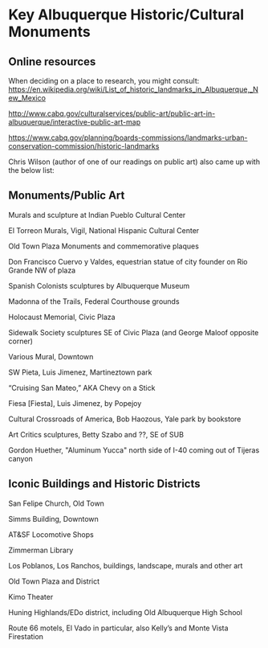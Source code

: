 ---
---

# Key Albuquerque Historic/Cultural Monuments

## Online resources

When deciding on a place to research, you might consult:
<https://en.wikipedia.org/wiki/List_of_historic_landmarks_in_Albuquerque,_New_Mexico>

<http://www.cabq.gov/culturalservices/public-art/public-art-in-albuquerque/interactive-public-art-map>

<https://www.cabq.gov/planning/boards-commissions/landmarks-urban-conservation-commission/historic-landmarks>

Chris Wilson (author of one of our readings on public art) also came up with the below list:

## Monuments/Public Art

Murals and sculpture at Indian Pueblo Cultural Center

El Torreon Murals, Vigil, National Hispanic Cultural Center

Old Town Plaza Monuments and commemorative plaques

Don Francisco Cuervo y Valdes, equestrian statue of city founder on Rio Grande NW of plaza

Spanish Colonists sculptures by Albuquerque Museum

Madonna of the Trails, Federal Courthouse grounds

Holocaust Memorial, Civic Plaza

Sidewalk Society sculptures SE of  Civic Plaza (and George Maloof opposite corner)

Various Mural, Downtown

SW Pieta, Luis Jimenez, Martineztown park

“Cruising San Mateo,” AKA Chevy on a Stick

Fiesa [Fiesta], Luis Jimenez, by Popejoy

Cultural Crossroads of America, Bob Haozous, Yale park by bookstore

Art Critics sculptures, Betty Szabo and ??, SE of SUB

Gordon Huether, "Aluminum Yucca" north side of I-40 coming out of Tijeras canyon


## Iconic Buildings and Historic Districts

San Felipe Church, Old Town

Simms Building, Downtown

AT&SF Locomotive Shops

Zimmerman Library

Los Poblanos, Los Ranchos, buildings, landscape, murals and other art

Old Town Plaza and District

Kimo Theater

Huning Highlands/EDo district, including Old Albuquerque High School

Route 66 motels, El Vado in particular, also Kelly’s and Monte Vista Firestation
